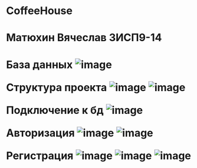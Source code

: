# CoffeeHouse

<h1> Матюхин Вячеслав 3ИСП9-14 <h1/>


<b>База данных<b/>
![image](https://user-images.githubusercontent.com/91986015/218982834-f96fdf9e-6470-44dc-9fe0-075fac956990.png)


<b>Структура проекта<b/>
![image](https://user-images.githubusercontent.com/91986015/218969685-2b955f23-ea1a-44de-a62f-00497e643d32.png)
![image](https://user-images.githubusercontent.com/91986015/218969759-7e9baf8f-14f8-4662-84db-cc6b259a2d4d.png)


<b>Подключение к бд<b/>
![image](https://user-images.githubusercontent.com/91986015/218977191-937acce9-1a9d-47a4-a514-d838a467e1c0.png)

<b>Авторизация<b/>
![image](https://user-images.githubusercontent.com/91986015/218977567-5c35664e-ef99-4f22-a2f9-0160d51d1087.png)
![image](https://user-images.githubusercontent.com/91986015/218977761-53a0b883-7480-45ba-b880-9e23422d1d99.png)

<b>Регистрация<b/>
![image](https://user-images.githubusercontent.com/91986015/218981741-0413916e-4308-427c-812c-3cb137e90e74.png)
![image](https://user-images.githubusercontent.com/91986015/218982131-b6cee76a-b6ca-41cd-9e49-09049db09303.png)
![image](https://user-images.githubusercontent.com/91986015/218982279-a0b7bfeb-4042-49ad-acc4-0baff83aeaa1.png)


